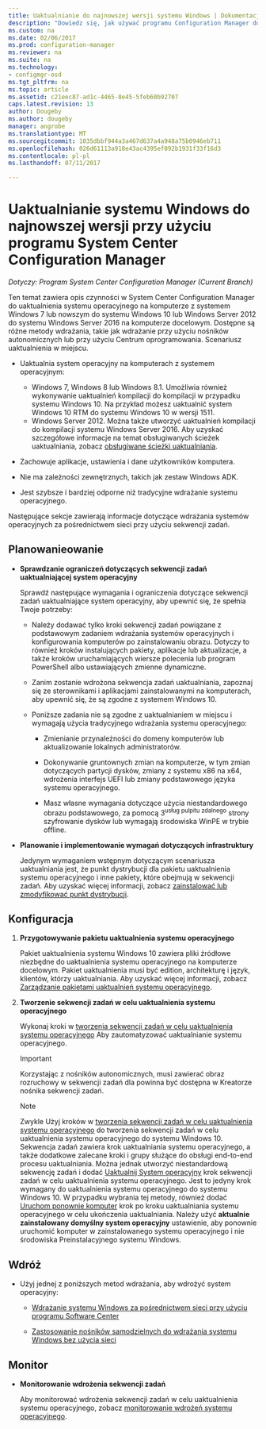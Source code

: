 ```yaml
---
title: Uaktualnianie do najnowszej wersji systemu Windows | Dokumentacja firmy Microsoft
description: "Dowiedz się, jak używać programu Configuration Manager do uaktualnienia systemu operacyjnego z systemu Windows 7 lub nowszym do systemu Windows 10."
ms.custom: na
ms.date: 02/06/2017
ms.prod: configuration-manager
ms.reviewer: na
ms.suite: na
ms.technology:
- configmgr-osd
ms.tgt_pltfrm: na
ms.topic: article
ms.assetid: c21eec87-ad1c-4465-8e45-5feb60b92707
caps.latest.revision: 13
author: Dougeby
ms.author: dougeby
manager: angrobe
ms.translationtype: MT
ms.sourcegitcommit: 1035dbbf944a3a467d637a4a948a75b0946eb711
ms.openlocfilehash: 026d61113a918e43ac4395ef092b1931f33f16d3
ms.contentlocale: pl-pl
ms.lasthandoff: 07/11/2017

---
```

# Uaktualnianie systemu Windows do najnowszej wersji przy użyciu programu System Center Configuration Manager
<a id="upgrade-windows-to-the-latest-version-with-system-center-configuration-manager" class="xliff"></a>

*Dotyczy: Program System Center Configuration Manager (Current Branch)*

Ten temat zawiera opis czynności w System Center Configuration Manager do uaktualnienia systemu operacyjnego na komputerze z systemem Windows 7 lub nowszym do systemu Windows 10 lub Windows Server 2012 do systemu Windows Server 2016 na komputerze docelowym. Dostępne są różne metody wdrażania, takie jak wdrażanie przy użyciu nośników autonomicznych lub przy użyciu Centrum oprogramowania. Scenariusz uaktualnienia w miejscu.  

-   Uaktualnia system operacyjny na komputerach z systemem operacyjnym:
    - Windows 7, Windows 8 lub Windows 8.1. Umożliwia również wykonywanie uaktualnień kompilacji do kompilacji w przypadku systemu Windows 10. Na przykład możesz uaktualnić system Windows 10 RTM do systemu Windows 10 w wersji 1511.  
    - Windows Server 2012. Można także utworzyć uaktualnień kompilacji do kompilacji systemu Windows Server 2016. Aby uzyskać szczegółowe informacje na temat obsługiwanych ścieżek uaktualniania, zobacz [obsługiwane ścieżki uaktualniania](https://docs.microsoft.com/windows-server/get-started/supported-upgrade-paths#upgrading-previous-retail-versions-of-windows-server-to-windows-server-2016).    

-   Zachowuje aplikacje, ustawienia i dane użytkowników komputera.  

-   Nie ma zależności zewnętrznych, takich jak zestaw Windows ADK.  

-   Jest szybsze i bardziej odporne niż tradycyjne wdrażanie systemu operacyjnego.  

 Następujące sekcje zawierają informacje dotyczące wdrażania systemów operacyjnych za pośrednictwem sieci przy użyciu sekwencji zadań.  

##  <a name="BKMK_Plan"></a> Planowanieowanie  

-   **Sprawdzanie ograniczeń dotyczących sekwencji zadań uaktualniającej system operacyjny**  

     Sprawdź następujące wymagania i ograniczenia dotyczące sekwencji zadań uaktualniające system operacyjny, aby upewnić się, że spełnia Twoje potrzeby:  

    -   Należy dodawać tylko kroki sekwencji zadań powiązane z podstawowym zadaniem wdrażania systemów operacyjnych i konfigurowania komputerów po zainstalowaniu obrazu. Dotyczy to również kroków instalujących pakiety, aplikacje lub aktualizacje, a także kroków uruchamiających wiersze polecenia lub program PowerShell albo ustawiających zmienne dynamiczne.  

    -   Zanim zostanie wdrożona sekwencja zadań uaktualniania, zapoznaj się ze sterownikami i aplikacjami zainstalowanymi na komputerach, aby upewnić się, że są zgodne z systemem Windows 10.  

    -   Poniższe zadania nie są zgodne z uaktualnianiem w miejscu i wymagają użycia tradycyjnego wdrażania systemu operacyjnego:  

        -   Zmienianie przynależności do domeny komputerów lub aktualizowanie lokalnych administratorów.  

        -   Dokonywanie gruntownych zmian na komputerze, w tym zmian dotyczących partycji dysków, zmiany z systemu x86 na x64, wdrożenia interfejs UEFI lub zmiany podstawowego języka systemu operacyjnego.  

        -   Masz własne wymagania dotyczące użycia niestandardowego obrazu podstawowego, za pomocą 3<sup>usług pulpitu zdalnego</sup> strony szyfrowanie dysków lub wymagają środowiska WinPE w trybie offline.  

-   **Planowanie i implementowanie wymagań dotyczących infrastruktury**  

     Jedynym wymaganiem wstępnym dotyczącym scenariusza uaktualniania jest, że punkt dystrybucji dla pakietu uaktualnienia systemu operacyjnego i inne pakiety, które obejmują w sekwencji zadań. Aby uzyskać więcej informacji, zobacz [zainstalować lub zmodyfikować punkt dystrybucji](../../core/servers/deploy/configure/install-and-configure-distribution-points.md).

##  <a name="BKMK_Configure"></a> Konfiguracja  

1.  **Przygotowywanie pakietu uaktualnienia systemu operacyjnego**  

     Pakiet uaktualnienia systemu Windows 10 zawiera pliki źródłowe niezbędne do uaktualnienia systemu operacyjnego na komputerze docelowym. Pakiet uaktualnienia musi być edition, architekturę i język, klientów, którzy uaktualniania.  Aby uzyskać więcej informacji, zobacz [Zarządzanie pakietami uaktualnień systemu operacyjnego](../get-started/manage-operating-system-upgrade-packages.md).  

2.  **Tworzenie sekwencji zadań w celu uaktualnienia systemu operacyjnego**  

     Wykonaj kroki w [tworzenia sekwencji zadań w celu uaktualnienia systemu operacyjnego](create-a-task-sequence-to-upgrade-an-operating-system.md) Aby zautomatyzować uaktualnianie systemu operacyjnego.  

    > [!IMPORTANT]
    > Korzystając z nośników autonomicznych, musi zawierać obraz rozruchowy w sekwencji zadań dla powinna być dostępna w Kreatorze nośnika sekwencji zadań.

    > [!NOTE]  
    > Zwykle Użyj kroków w [tworzenia sekwencji zadań w celu uaktualnienia systemu operacyjnego](create-a-task-sequence-to-upgrade-an-operating-system.md) do tworzenia sekwencji zadań w celu uaktualnienia systemu operacyjnego do systemu Windows 10. Sekwencja zadań zawiera krok uaktualniania systemu operacyjnego, a także dodatkowe zalecane kroki i grupy służące do obsługi end-to-end procesu uaktualniania. Można jednak utworzyć niestandardową sekwencję zadań i dodać [Uaktualnij System operacyjny](../understand/task-sequence-steps.md#BKMK_UpgradeOS) krok sekwencji zadań w celu uaktualnienia systemu operacyjnego. Jest to jedyny krok wymagany do uaktualnienia systemu operacyjnego do systemu Windows 10. W przypadku wybrania tej metody, również dodać [Uruchom ponownie komputer](../understand/task-sequence-steps.md#a-namebkmkrestartcomputera-restart-computer) krok po kroku uaktualniania systemu operacyjnego w celu ukończenia uaktualniania. Należy użyć **aktualnie zainstalowany domyślny system operacyjny** ustawienie, aby ponownie uruchomić komputer w zainstalowanego systemu operacyjnego i nie środowiska Preinstalacyjnego systemu Windows.  

##  <a name="BKMK_Deploy"></a> Wdróż  

-   Użyj jednej z poniższych metod wdrażania, aby wdrożyć system operacyjny:  

    -   [Wdrażanie systemu Windows za pośrednictwem sieci przy użyciu programu Software Center](use-software-center-to-deploy-windows-over-the-network.md)  

    -   [Zastosowanie nośników samodzielnych do wdrażania systemu Windows bez użycia sieci](use-stand-alone-media-to-deploy-windows-without-using-the-network.md)  

## Monitor
<a id="monitor" class="xliff"></a>  

-   **Monitorowanie wdrożenia sekwencji zadań**  

     Aby monitorować wdrożenia sekwencji zadań w celu uaktualnienia systemu operacyjnego, zobacz [monitorowanie wdrożeń systemu operacyjnego](monitor-operating-system-deployments.md).  

